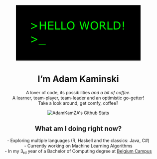 <div align="center">
  <img src="hiGIF.gif" width="400px">
  <h1> I’m Adam Kaminski </h1>
  <p> A lover of code, its possibilities <i>and a bit of coffee</i>. <br>
    A learner, team-player, team-leader and an optimistic go-getter! <br>
    Take a look around, get comfy, coffee?
  </p>
</div>
<div align="center">
  <img src="https://github-readme-stats.vercel.app/api?username=AdamKamZA&include_all_commits=true&count_private=true&show_icons=true&line_height=20&title_color=7A7ADB&icon_color=2234AE&text_color=D3D3D3&bg_color=0,000000,130F40" alt="AdamKamZA's Github Stats">  
</div>

<div align="center">
  <h2> What am I doing right now? </h2>  
    - Exploring multiple languages (R, Haskell and the classics: Java, C#) <br>
    - Currently working on Machine Learning Algorithms <br>
    - In my 3<sub>rd</sub> year of a Bachelor of Computing degree at <a href="https://www.belgiumcampus.ac.za/bachelor-of-computing/" target="__blank">Belgium Campus</a><br>
  
</div>

<!---
AdamKamZA/AdamKamZA is a ✨ special ✨ repository because its `README.md` (this file) appears on your GitHub profile.
You can click the Preview link to take a look at your changes.
--->
